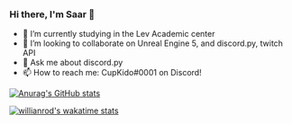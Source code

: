 ### Hi there, I'm Saar 👋

- 🌱 I’m currently studying in the Lev Academic center
- 👯 I’m looking to collaborate on Unreal Engine 5, and discord.py, twitch API
- 💬 Ask me about discord.py
- 📫 How to reach me: CupKido#0001 on Discord!



[![Anurag's GitHub stats](https://github-readme-stats.vercel.app/api?username=CupKido&show_icons=true&theme=algolia)](https://github.com/anuraghazra/github-readme-stats)

[![willianrod's wakatime stats](https://github-readme-stats.vercel.app/api/wakatime?username=CupKido&show_icons=true&theme=algolia)](https://github.com/anuraghazra/github-readme-stats)

